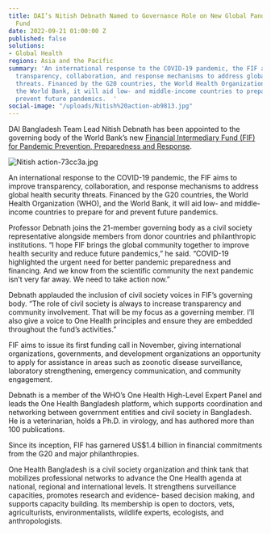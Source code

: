 ```yaml
---
title: DAI’s Nitish Debnath Named to Governance Role on New Global Pandemic Preparedness
  Fund
date: 2022-09-21 01:00:00 Z
published: false
solutions:
- Global Health
regions: Asia and the Pacific
summary: 'An international response to the COVID-19 pandemic, the FIF aims to improve
  transparency, collaboration, and response mechanisms to address global health security
  threats. Financed by the G20 countries, the World Health Organization (WHO), and
  the World Bank, it will aid low- and middle-income countries to prepare for and
  prevent future pandemics.  '
social-image: "/uploads/Nitish%20action-ab9813.jpg"
---
```


DAI Bangladesh Team Lead Nitish Debnath has been appointed to the governing body of the World Bank’s new [Financial Intermediary Fund (FIF) for Pandemic Prevention, Preparedness and Response](https://www.worldbank.org/en/programs/financial-intermediary-fund-for-pandemic-prevention-preparedness-and-response-ppr-fif).

![Nitish action-73cc3a.jpg](/uploads/Nitish%20action-73cc3a.jpg)

An international response to the COVID-19 pandemic, the FIF aims to improve transparency, collaboration, and response mechanisms to address global health security threats. Financed by the G20 countries, the World Health Organization (WHO), and the World Bank, it will aid low- and middle-income countries to prepare for and prevent future pandemics.  

Professor Debnath joins the 21-member governing body as a civil society representative alongside members from donor countries and philanthropic institutions. “I hope FIF brings the global community together to improve health security and reduce future pandemics,” he said. “COVID-19 highlighted the urgent need for better pandemic preparedness and financing. And we know from the scientific community the next pandemic isn’t very far away. We need to take action now.” 

Debnath applauded the inclusion of civil society voices in FIF’s governing body. “The role of civil society is always to increase transparency and community involvement. That will be my focus as a governing member. I’ll also give a voice to One Health principles and ensure they are embedded throughout the fund’s activities.”  

FIF aims to issue its first funding call in November, giving international organizations, governments, and development organizations an opportunity to apply for assistance in areas such as zoonotic disease surveillance, laboratory strengthening, emergency communication, and community engagement.  

Debnath is a member of the WHO’s One Health High-Level Expert Panel and leads the One Health Bangladesh platform, which supports coordination and networking between government entities and civil society in Bangladesh. He is a veterinarian, holds a Ph.D. in virology, and has authored more than 100 publications.  

Since its inception, FIF has garnered US$1.4 billion in financial commitments from the G20 and major philanthropies.  

<aside><p>One Health Bangladesh is a civil society organization and think tank that mobilizes professional networks to advance the One Health agenda at national, regional and international levels. It strengthens surveillance capacities, promotes research and evidence- based decision making, and supports capacity building. Its membership is open to doctors, vets, agriculturists, environmentalists, wildlife experts, ecologists, and anthropologists.  </p></aside>